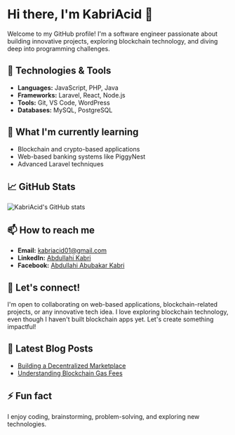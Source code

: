 # Hi there, I'm KabriAcid 👋  

Welcome to my GitHub profile! I'm a software engineer passionate about building innovative projects, exploring blockchain technology, and diving deep into programming challenges.  

## 🔧 Technologies & Tools  

- **Languages:** JavaScript, PHP, Java  
- **Frameworks:** Laravel, React, Node.js  
- **Tools:** Git, VS Code, WordPress  
- **Databases:** MySQL, PostgreSQL  

## 🌱 What I'm currently learning  

- Blockchain and crypto-based applications  
- Web-based banking systems like PiggyNest  
- Advanced Laravel techniques  

## 📈 GitHub Stats  

![KabriAcid's GitHub stats](https://github-readme-stats.vercel.app/api?username=KabriAcid&show_icons=true&theme=radical)  

## 📫 How to reach me  

- **Email:** [kabriacid01@gmail.com](mailto:kabriacid01@gmail.com)  
- **LinkedIn:** [Abdullahi Kabri](https://www.linkedin.com/in/abdullahi-kabri-5804011b8/)  
- **Facebook:** [Abdullahi Abubakar Kabri](https://www.facebook.com/abdullahiabubakar.kabri)  

## 💬 Let's connect!  

I'm open to collaborating on web-based applications, blockchain-related projects, or any innovative tech idea. I love exploring blockchain technology, even though I haven't built blockchain apps yet. Let's create something impactful!  

## 📝 Latest Blog Posts  

<!-- BLOG-POST-LIST:START -->  
- [Building a Decentralized Marketplace](#)  
- [Understanding Blockchain Gas Fees](#)  
<!-- BLOG-POST-LIST:END -->  

## ⚡ Fun fact  

I enjoy coding, brainstorming, problem-solving, and exploring new technologies.
